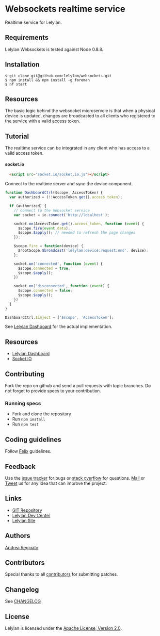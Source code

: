 # Websockets realtime service

Realtime service for Lelylan.


## Requirements

Lelylan Websockets is tested against Node 0.8.8.


## Installation

    $ git clone git@github.com:lelylan/websockets.git
    $ npm install && npm install -g foreman
    $ nf start


## Resources

The basic logic behind the websocket microservcie is that when a physical device is updated, changes are broadcasted to all clients who registered to the service with a valid access token.

## Tutorial

The realtime service can be integrated in any client who has access to a valid access token.

#### socket.io

```html
  <script src="socket.io/socket.io.js"></script>
```

Connect to the realtime server and sync the device component.

```javascript
function DashboardCtrl($scope, AccessToken) {
  var authorized = (!!AccessToken.get().access_token);

  if (authorized) {
    // connect to the Websocket service
    var socket = io.connect('http://localhost');

    socket.on(AccessToken.get().access_token, function (event) {
      $scope.fire(event.data);
      $scope.$apply(); // needed to refresh the page changes
    });

    $scope.fire = function(device) {
      $rootScope.$broadcast('lelylan:device:request:end', device);
    };

    socket.on('connected', function (event) {
      $scope.connected = true;
      $scope.$apply();
    })

    socket.on('disconnected', function (event) {
      $scope.connected = false;
      $scope.$apply();
    })
  }
}

DashboardCtrl.$inject = ['$scope', 'AccessToken'];
```

See [Lelylan Dashboard](https://github.com/lelylan/devices-dashboard-ng) for the actual implementation.


## Resources

* [Lelylan Dashboard](https://github.com/lelylan/devices-dashboard-ng)
* [Socket IO](http://socket.io/)


## Contributing

Fork the repo on github and send a pull requests with topic branches.
Do not forget to provide specs to your contribution.

### Running specs

* Fork and clone the repository
* Run `npm install`
* Run `npm test`


## Coding guidelines

Follow [Felix](http://nodeguide.com/style.html) guidelines.


## Feedback

Use the [issue tracker](http://github.com/lelylan/websockets/issues) for bugs or [stack overflow](http://stackoverflow.com/questions/tagged/lelylan) for questions.
[Mail](mailto:dev@lelylan.com) or [Tweet](http://twitter.com/lelylan) us for any idea that can improve the project.


## Links

* [GIT Repository](http://github.com/lelylan/websockets)
* [Lelylan Dev Center](http://dev.lelylan.com)
* [Lelylan Site](http://lelylan.com)


## Authors

[Andrea Reginato](https://www.linkedin.com/in/andreareginato)


## Contributors

Special thanks to all [contributors](https://github.com/lelylan/websockets/contributors)
for submitting patches.


## Changelog

See [CHANGELOG](https://github.com/lelylan/websockets/blob/master/CHANGELOG.md)


## License

Lelylan is licensed under the [Apache License, Version 2.0](http://www.apache.org/licenses/LICENSE-2.0).
